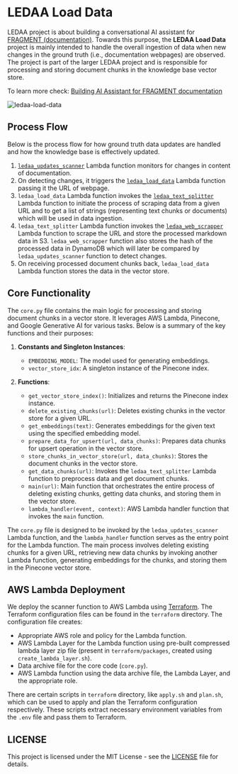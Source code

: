 # LEDAA Load Data

LEDAA project is about building a conversational AI assistant for [FRAGMENT (documentation)](https://fragment.dev/docs). Towards this purpose, the **LEDAA Load Data** project is mainly intended to handle the overall ingestion of data when new changes in the ground truth (i.e., documentation webpages) are observed. The project is part of the larger LEDAA project and is responsible for processing and storing document chunks in the knowledge base vector store.

To learn more check: [Building AI Assistant for FRAGMENT documentation](https://www.pkural.ca/blog/posts/fragment/)

![ledaa-load-data](https://github.com/user-attachments/assets/029cd02e-62ee-4da7-8a4a-0fa0394665c3)

## Process Flow

Below is the process flow for how ground truth data updates are handled and how the knowledge base is effectively updated.

1. [`ledaa_updates_scanner`](https://github.com/pranav-kural/ledaa-updates-scanner) Lambda function monitors for changes in content of documentation.
2. On detecting changes, it triggers the [`ledaa_load_data`](https://github.com/pranav-kural/ledaa-load-data) Lambda function passing it the URL of webpage.
3. `ledaa_load_data` Lambda function invokes the [`ledaa_text_splitter`](https://github.com/pranav-kural/ledaa-text-splitter) Lambda function to initiate the process of scraping data from a given URL and to get a list of strings (representing text chunks or documents) which will be used in data ingestion.
4. `ledaa_text_splitter` Lambda function invokes the [`ledaa_web_scrapper`](https://github.com/pranav-kural/ledaa-web-scrapper) Lambda function to scrape the URL and store the processed markdown data in S3. `ledaa_web_scrapper` function also stores the hash of the processed data in DynamoDB which will later be compared by `ledaa_updates_scanner` function to detect changes.
5. On receiving processed document chunks back, `ledaa_load_data` Lambda function stores the data in the vector store.

## Core Functionality

The `core.py` file contains the main logic for processing and storing document chunks in a vector store. It leverages AWS Lambda, Pinecone, and Google Generative AI for various tasks. Below is a summary of the key functions and their purposes:

1. **Constants and Singleton Instances**:

    - `EMBEDDING_MODEL`: The model used for generating embeddings.
    - `vector_store_idx`: A singleton instance of the Pinecone index.

2. **Functions**:
    - `get_vector_store_index()`: Initializes and returns the Pinecone index instance.
    - `delete_existing_chunks(url)`: Deletes existing chunks in the vector store for a given URL.
    - `get_embeddings(text)`: Generates embeddings for the given text using the specified embedding model.
    - `prepare_data_for_upsert(url, data_chunks)`: Prepares data chunks for upsert operation in the vector store.
    - `store_chunks_in_vector_store(url, data_chunks)`: Stores the document chunks in the vector store.
    - `get_data_chunks(url)`: Invokes the `ledaa_text_splitter` Lambda function to preprocess data and get document chunks.
    - `main(url)`: Main function that orchestrates the entire process of deleting existing chunks, getting data chunks, and storing them in the vector store.
    - `lambda_handler(event, context)`: AWS Lambda handler function that invokes the `main` function.

The `core.py` file is designed to be invoked by the `ledaa_updates_scanner` Lambda function, and the `lambda_handler` function serves as the entry point for the Lambda function. The main process involves deleting existing chunks for a given URL, retrieving new data chunks by invoking another Lambda function, generating embeddings for the chunks, and storing them in the Pinecone vector store.

## AWS Lambda Deployment

We deploy the scanner function to AWS Lambda using [Terraform](https://www.terraform.io/). The Terraform configuration files can be found in the `terraform` directory. The configuration file creates:

-   Appropriate AWS role and policy for the Lambda function.
-   AWS Lambda Layer for the Lambda function using pre-built compressed lambda layer zip file (present in `terraform/packages`, created using `create_lambda_layer.sh`).
-   Data archive file for the core code (`core.py`).
-   AWS Lambda function using the data archive file, the Lambda Layer, and the appropriate role.

There are certain scripts in `terraform` directory, like `apply.sh` and `plan.sh`, which can be used to apply and plan the Terraform configuration respectively. These scripts extract necessary environment variables from the `.env` file and pass them to Terraform.

## LICENSE

This project is licensed under the MIT License - see the [LICENSE](LICENSE) file for details.
